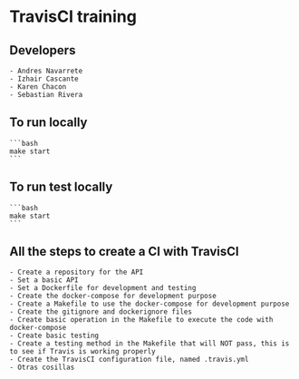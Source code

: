# TravisCI training

## Developers

    - Andres Navarrete
    - Izhair Cascante
    - Karen Chacon
    - Sebastian Rivera

## To run locally

    ```bash
    make start
    ```

## To run test locally

    ```bash
    make start
    ```

## All the steps to create a CI with TravisCI

    - Create a repository for the API
    - Set a basic API
    - Set a Dockerfile for development and testing
    - Create the docker-compose for development purpose
    - Create a Makefile to use the docker-compose for development purpose
    - Create the gitignore and dockerignore files
    - Create basic operation in the Makefile to execute the code with docker-compose
    - Create basic testing
    - Create a testing method in the Makefile that will NOT pass, this is to see if Travis is working properly
    - Create the TravisCI configuration file, named .travis.yml
    - Otras cosillas
